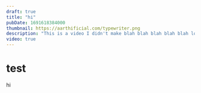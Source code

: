```yaml
---
draft: true
title: "hi"
pubDate: 1691618384000
thumbnail: https://aarthificial.com/typewriter.png
description: "This is a video I didn't make blah blah blah blah blah lorem"
video: true
---
```


# test

hi
